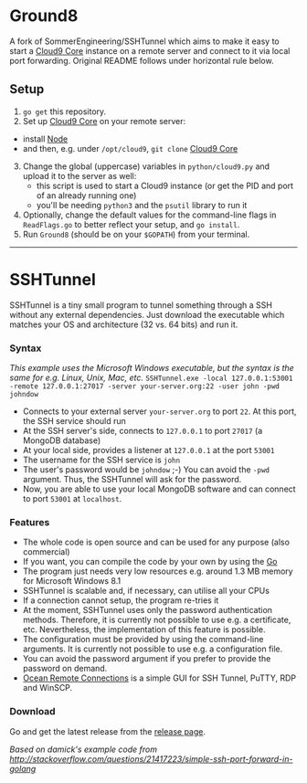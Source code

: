 Ground8
=======

A fork of SommerEngineering/SSHTunnel which aims to make it easy to start a
[Cloud9 Core](https://github.com/c9/core) instance on a remote server and
connect to it via local port forwarding. Original README follows under
horizontal rule below.

Setup
-----

1. `go get` this repository.
2. Set up [Cloud9 Core](https://github.com/c9/core) on your remote server:
  - install [Node](https://nodejs.org/en/)
  - and then, e.g. under `/opt/cloud9`, `git clone`
    [Cloud9 Core](https://github.com/c9/core)
3. Change the global (uppercase) variables in `python/cloud9.py` and upload it
   to the server as well:
   - this script is used to start a Cloud9 instance (or get the PID and port of
     an already running one)
   - you'll be needing `python3` and the `psutil` library to run it
4. Optionally, change the default values for the command-line flags in
   `ReadFlags.go` to better reflect your setup, and `go install`.
5. Run `Ground8` (should be on your `$GOPATH`) from your terminal.

---

SSHTunnel
=========

SSHTunnel is a tiny small program to tunnel something through a SSH without any external dependencies. Just download the executable which matches your OS and architecture (32 vs. 64 bits) and run it.

### Syntax
*This example uses the Microsoft Windows executable, but the syntax is the same for e.g. Linux, Unix, Mac, etc.*
`SSHTunnel.exe -local 127.0.0.1:53001 -remote 127.0.0.1:27017 -server your-server.org:22 -user john -pwd johndow`

- Connects to your external server `your-server.org` to port `22`. At this port, the SSH service should run
- At the SSH server's side, connects to `127.0.0.1` to port `27017` (a MongoDB database)
- At your local side, provides a listener at `127.0.0.1` at the port `53001`
- The username for the SSH service is `john`
- The user's password would be `johndow` ;-) You can avoid the `-pwd` argument. Thus, the SSHTunnel will ask for the password.
- Now, you are able to use your local MongoDB software and can connect to port `53001` at `localhost`.

### Features
- The whole code is open source and can be used for any purpose (also commercial)
- If you want, you can compile the code by your own by using the [Go](http://www.golang.org)
- The program just needs very low resources e.g. around 1.3 MB memory for Microsoft Windows 8.1
- SSHTunnel is scalable and, if necessary, can utilise all your CPUs
- If a connection cannot setup, the program re-tries it
- At the moment, SSHTunnel uses only the password authentication methods. Therefore, it is currently not possible to use e.g. a certificate, etc. Nevertheless, the implementation of this feature is possible.
- The configuration must be provided by using the command-line arguments. It is currently not possible to use e.g. a configuration file.
- You can avoid the password argument if you prefer to provide the password on demand.
- [Ocean Remote Connections](https://github.com/SommerEngineering/OceanRemoteConnections) is a simple GUI for SSH Tunnel, PuTTY, RDP and WinSCP.

### Download
Go and get the latest release from the [release page](https://github.com/SommerEngineering/SSHTunnel/releases).

*Based on damick's example code from http://stackoverflow.com/questions/21417223/simple-ssh-port-forward-in-golang*
